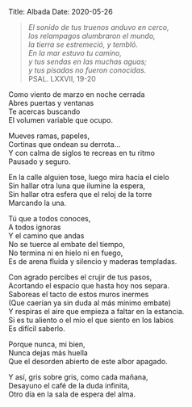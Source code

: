 Title: Albada
Date: 2020-05-26

> *El sonido de tus truenos anduvo en cerco,*  
> *los relampagos alumbraron el mundo,*  
> *la tierra se estremeció, y tembló.*  
> *En la mar estuvo tu camino,*  
> *y tus sendas en las muchas aguas;*  
> *y tus pisadas no fueron conocidas.*  
> PSAL. LXXVII, 19-20  


Como viento de marzo en noche cerrada  
Abres puertas y ventanas  
Te acercas buscando  
El volumen variable que ocupo.  

Mueves ramas, papeles,  
Cortinas que ondean su derrota...  
Y con calma de siglos te recreas en tu ritmo  
Pausado y seguro.  

En la calle alguien tose, luego mira hacia el cielo  
Sin hallar otra luna que ilumine la espera,  
Sin hallar otra esfera que el reloj de la torre  
Marcando la una.  

Tú que a todos conoces,  
A todos ignoras  
Y el camino que andas  
No se tuerce al embate del tiempo,  
No termina ni en hielo ni en fuego,  
Es de arena fluida y silencio y maderas templadas.  

Con agrado percibes el crujir de tus pasos,  
Acortando el espacio que hasta hoy nos separa.  
Saboreas el tacto de estos muros inermes  
(Que caerían ya sin duda al más mínimo embate)  
Y respiras el aire que empieza a faltar en la estancia.  
Si es tu aliento o el mío el que siento en los labios  
Es difícil saberlo.  

Porque nunca, mi bien,  
Nunca dejas más huella  
Que el desorden abierto de este albor apagado.  

Y así, gris sobre gris, como cada mañana,  
Desayuno el café de la duda infinita,  
Otro día en la sala de espera del alma.  
